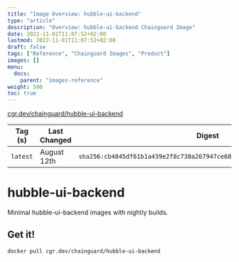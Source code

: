 ```yaml
---
title: "Image Overview: hubble-ui-backend"
type: "article"
description: "Overview: hubble-ui-backend Chainguard Image"
date: 2022-11-01T11:07:52+02:00
lastmod: 2022-11-01T11:07:52+02:00
draft: false
tags: ["Reference", "Chainguard Images", "Product"]
images: []
menu:
  docs:
    parent: "images-reference"
weight: 500
toc: true
---
```


[cgr.dev/chainguard/hubble-ui-backend](https://github.com/chainguard-images/images/tree/main/images/hubble-ui-backend)

| Tag (s)   | Last Changed | Digest                                                                    |
|-----------|--------------|---------------------------------------------------------------------------|
|  `latest` | August 12th  | `sha256:cb4845df61b1a439e2f8c738a267947ce68987e4a74d40447fc57946b40acbe3` |

# hubble-ui-backend

Minimal hubble-ui-backend images with nightly builds.

## Get it!

```shell
docker pull cgr.dev/chainguard/hubble-ui-backend
```

